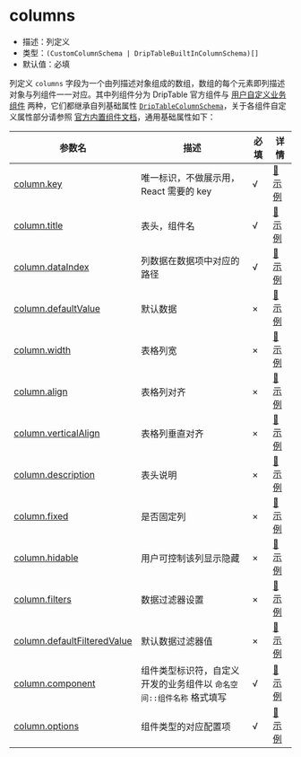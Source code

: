 # columns

- 描述：列定义
- 类型：`(CustomColumnSchema | DripTableBuiltInColumnSchema)[]`
- 默认值：必填

列定义 `columns` 字段为一个由列描述对象组成的数组，数组的每个元素即列描述对象与列组件一一对应。其中列组件分为 DripTable 官方组件与 [用户自定义业务组件](/drip-table/props/components) 两种，它们都继承自列基础属性 [`DripTableColumnSchema`](/drip-table/types/column-schema)，关于各组件自定义属性部分请参照 [官方内置组件文档](/drip-table/components)，通用基础属性如下：

| 参数名 | 描述 | 必填 | 详情 |
| ----- | ---- | ---- | ---- |
| [column.key](/drip-table/schema/columns/key) | 唯一标识，不做展示用，React 需要的 key | √ | [🔗 示例](/drip-table/schema/columns/key) |
| [column.title](/drip-table/schema/columns/title) | 表头，组件名 | √ | [🔗 示例](/drip-table/schema/columns/title) |
| [column.dataIndex](/drip-table/schema/columns/data-index) | 列数据在数据项中对应的路径 | √ | [🔗 示例](/drip-table/schema/columns/data-index) |
| [column.defaultValue](/drip-table/schema/columns/default-value) | 默认数据 | × | [🔗 示例](/drip-table/schema/columns/default-value) |
| [column.width](/drip-table/schema/columns/width) | 表格列宽 | × | [🔗 示例](/drip-table/schema/columns/width) |
| [column.align](/drip-table/schema/columns/align) | 表格列对齐 | × | [🔗 示例](/drip-table/schema/columns/align) |
| [column.verticalAlign](/drip-table/schema/columns/vertical-align) | 表格列垂直对齐 | × | [🔗 示例](/drip-table/schema/columns/vertical-align) |
| [column.description](/drip-table/schema/columns/description) | 表头说明 | × | [🔗 示例](/drip-table/schema/columns/description) |
| [column.fixed](/drip-table/schema/columns/fixed) | 是否固定列 | × | [🔗 示例](/drip-table/schema/columns/fixed) |
| [column.hidable](/drip-table/schema/columns/hidable) | 用户可控制该列显示隐藏 | × | [🔗 示例](/drip-table/schema/columns/hidable) |
| [column.filters](/drip-table/schema/columns/filters) | 数据过滤器设置 | × | [🔗 示例](/drip-table/schema/columns/filters) |
| [column.defaultFilteredValue](/drip-table/schema/columns/default-filtered-value) | 默认数据过滤器值 | × | [🔗 示例](/drip-table/schema/columns/default-filtered-value) |
| [column.component](/drip-table/schema/columns/component) | 组件类型标识符，自定义开发的业务组件以 `命名空间::组件名称` 格式填写 | √ | [🔗 示例](/drip-table/schema/columns/component) |
| [column.options](/drip-table/schema/columns/options) | 组件类型的对应配置项 | √ | [🔗 示例](/drip-table/schema/columns/options) |
